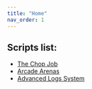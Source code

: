 ```yaml
---
title: "Home"
nav_order: 1
---
```


## Scripts list:

- [The Chop Job](https://frizkstudios.github.io/fivem-scripts-docs/docs/scripts/the-chop-job/the_chop_job.html)
- [Arcade Arenas](https://frizkstudios.github.io/fivem-scripts-docs/docs/scripts/arcade/arcade.html)
- [Advanced Logs System](https://frizkstudios.github.io/fivem-scripts-docs/docs/scripts/arcade/advanced_server_log_system.html)
